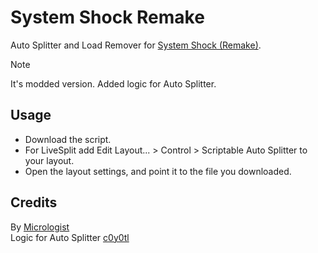 # System Shock Remake
Auto Splitter and Load Remover for [System Shock (Remake)](https://www.speedrun.com/system_shock_2023).
> [!NOTE]
> It's modded version. Added logic for Auto Splitter.
## Usage
* Download the script.
* For LiveSplit add Edit Layout... > Control > Scriptable Auto Splitter to your layout.
* Open the layout settings, and point it to the file you downloaded.
## Credits
By [Micrologist](https://www.twitch.tv/micrologist)  
Logic for Auto Splitter [c0y0tl](https://www.twitch.tv/c0y0tl)